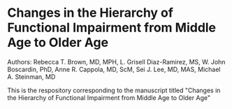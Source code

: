 # Changes in the Hierarchy of Functional Impairment from Middle Age to Older Age 


Authors: 
Rebecca T. Brown, MD, MPH, L. Grisell Diaz-Ramirez, MS, W. John Boscardin, PhD, Anne R. Cappola, MD, ScM, Sei J. Lee, MD, MAS, Michael A. Steinman, MD 

This is the respository corresponding to the manuscript titled "Changes in the Hierarchy of Functional Impairment from Middle Age to Older Age"
